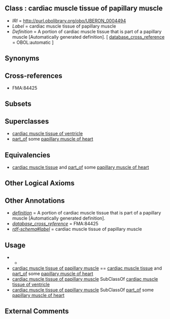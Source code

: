 
## Class : cardiac muscle tissue of papillary muscle

 * *IRI* = http://purl.obolibrary.org/obo/UBERON_0004494
 * *Label* = cardiac muscle tissue of papillary muscle
 * *Definition* = A portion of cardiac muscle tissue that is part of a papillary muscle [Automatically generated definition]. [ [database_cross_reference](../../ef/oboInOwl#hasDbXref.md) = OBOL:automatic ]

## Synonyms


## Cross-references

 * FMA:84425

## Subsets


## Superclasses

 * [cardiac muscle tissue of ventricle](../../UBERON/49/UBERON_0018649.md)
 * [part_of](../../BFO/50/BFO_0000050.md) some [papillary muscle of heart](../../UBERON/94/UBERON_0002494.md)

## Equivalencies

 * [cardiac muscle tissue](../../UBERON/33/UBERON_0001133.md) and [part_of](../../BFO/50/BFO_0000050.md) some [papillary muscle of heart](../../UBERON/94/UBERON_0002494.md)

## Other Logical Axioms


## Other Annotations

 * *[definition](../../IAO/15/IAO_0000115.md)* = A portion of cardiac muscle tissue that is part of a papillary muscle [Automatically generated definition].
 * *[database_cross_reference](../../ef/oboInOwl#hasDbXref.md)* = FMA:84425
 * *[rdf-schema#label](../../el/rdf-schema#label.md)* = cardiac muscle tissue of papillary muscle

## Usage

 * -
 * [cardiac muscle tissue of papillary muscle](../../UBERON/94/UBERON_0004494.md) == [cardiac muscle tissue](../../UBERON/33/UBERON_0001133.md) and [part_of](../../BFO/50/BFO_0000050.md) some [papillary muscle of heart](../../UBERON/94/UBERON_0002494.md)
 * [cardiac muscle tissue of papillary muscle](../../UBERON/94/UBERON_0004494.md) SubClassOf [cardiac muscle tissue of ventricle](../../UBERON/49/UBERON_0018649.md)
 * [cardiac muscle tissue of papillary muscle](../../UBERON/94/UBERON_0004494.md) SubClassOf [part_of](../../BFO/50/BFO_0000050.md) some [papillary muscle of heart](../../UBERON/94/UBERON_0002494.md)

## External Comments

